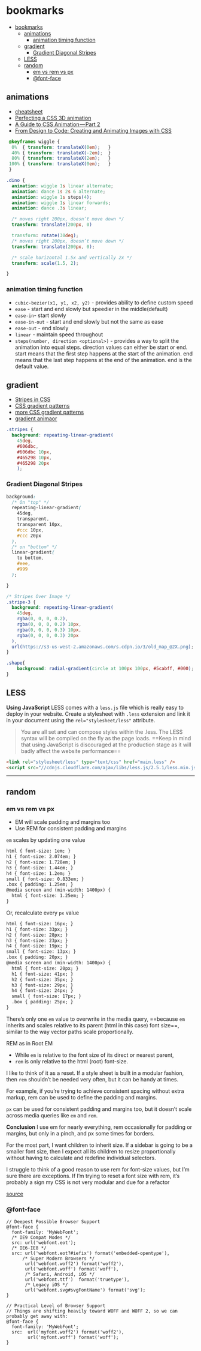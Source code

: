 
# bookmarks

* [bookmarks](#bookmarks)
  * [animations](#animations)
    * [animation timing function](#animation-timing-function)
  * [gradient](#gradient)
    * [Gradient Diagonal Stripes](#gradient-diagonal-stripes)
  * [LESS](#less)
  * [random](#random)
    * [em vs rem vs px](#em-vs-rem-vs-px)
    * [@font-face](#font-face)

## animations

* [cheatsheet](https://learn-the-web.algonquindesign.ca/topics/css-animations-effects-cheat-sheet/)
* [Perfecting a CSS 3D animation](https://subvisual.co/blog/posts/62-perfecting-a-css-3d-animation/)
* [A Guide to CSS Animation — Part 2](https://codeburst.io/a-guide-to-css-animation-part-2-2cd422f78567)
* [From Design to Code: Creating and Animating Images with CSS](https://codeburst.io/from-design-to-code-creating-and-animating-images-with-css-b10c2464f37a)

```css
 @keyframes wiggle {
  0%  { transform: translateX(0em);   }
  40% { transform: translateX(-2em);  }
  80% { transform: translateX(2em);   }
 100% { transform: translateX(0em);   }
 }

.dino {
  animation: wiggle 1s linear alternate;
  animation: dance 1s 2s 6 alternate;
  animation: wiggle 1s steps(4);
  animation: wiggle 1s linear forwards;
  animation: dance .3s linear;

  /* moves right 200px, doesn’t move down */
  transform: translate(200px, 0) 

  transform: rotate(30deg);
  /* moves right 200px, doesn’t move down */
  transform: translate(200px, 0);

  /* scale horizontal 1.5x and vertically 2x */
  transform: scale(1.5, 2);

}
```

### animation timing function

* `cubic-bezier(x1, y1, x2, y2)` - provides ability to define custom speed
* `ease` - start and end slowly but speedier in the middle(default)
* `ease-in`- start slowly
* `ease-in-out` - start and end slowly but not the same as ease
* `ease-out` - end slowly
* `linear` - maintain speed throughout
* `steps(number, direction <optional>)` - provides a way to split the animation into equal steps. direction values can either be start or end. start means that the first step happens at the start of the animation. end means that the last step happens at the end of the animation. end is the default value.

## gradient

* [Stripes in CSS](https://css-tricks.com/stripes-css/)
* [CSS gradient patterns](http://lea.verou.me/css3patterns/)
* [more CSS gradient patterns](https://bennettfeely.com/gradients/)
* [gradient animaor](https://www.gradient-animator.com/)

```CSS
.stripes {
  background: repeating-linear-gradient(
    45deg,
    #606dbc,
    #606dbc 10px,
    #465298 10px,
    #465298 20px
    );
```

### Gradient Diagonal Stripes

```CSS
background: 
  /* On "top" */
  repeating-linear-gradient(
    45deg,
    transparent,
    transparent 10px,
    #ccc 10px,
    #ccc 20px
  ),
  /* on "bottom" */
  linear-gradient(
    to bottom,
    #eee,
    #999
  );

}

/* Stripes Over Image */
.stripe-3 {
  background: repeating-linear-gradient(
    45deg,
    rgba(0, 0, 0, 0.2),
    rgba(0, 0, 0, 0.2) 10px,
    rgba(0, 0, 0, 0.3) 10px,
    rgba(0, 0, 0, 0.3) 20px
  ),
  url(https://s3-us-west-2.amazonaws.com/s.cdpn.io/3/old_map_@2X.png);
}
```

```css
.shape{
    background: radial-gradient(circle at 100px 100px, #5cabff, #000);
}
```

## LESS

**Using JavaScript**
LESS comes with a `less.js` file which is really easy to deploy in your website. Create a stylesheet with `.less` extension and link it in your document using the `rel="stylesheet/less"` attribute.

> You are all set and can compose styles within the .less. The LESS syntax will be compiled on the fly as the page loads. ==Keep in mind that using JavaScript is discouraged at the production stage as it will badly affect the website performance==

```HTML
<link rel="stylesheet/less" type="text/css" href="main.less" />
<script src="//cdnjs.cloudflare.com/ajax/libs/less.js/2.5.1/less.min.js"></script>
```

---

## random

### em vs rem vs px

* EM will scale padding and margins too
* Use REM for consistent padding and margins

`em` scales by updating one value

```HTML
html { font-size: 1em; }
h1 { font-size: 2.074em; }
h2 { font-size: 1.728em; }
h3 { font-size: 1.44em; }
h4 { font-size: 1.2em; }
small { font-size: 0.833em; }
.box { padding: 1.25em; }
@media screen and (min-width: 1400px) {
  html { font-size: 1.25em; }
}
```

Or, recalculate every `px` value

```HTML
html { font-size: 16px; }
h1 { font-size: 33px; }
h2 { font-size: 28px; }
h3 { font-size: 23px; }
h4 { font-size: 19px; }
small { font-size: 13px; }
.box { padding: 20px; }
@media screen and (min-width: 1400px) {
  html { font-size: 20px; }
  h1 { font-size: 41px; }
  h2 { font-size: 35px; }
  h3 { font-size: 29px; }
  h4 { font-size: 24px; }
  small { font-size: 17px; }
  .box { padding: 25px; }
}
```

There’s only one `em` value to overwrite in the media query, ==because `em` inherits and scales relative to its parent (html in this case) font size==, similar to the way vector paths scale proportionally.

REM as in Root EM

* While `em` is relative to the font size of its direct or nearest parent, 
* `rem` is only relative to the html (root) font-size. 

I like to think of it as a reset. If a style sheet is built in a modular fashion, then `rem` shouldn’t be needed very often, but it can be handy at times.

For example, if you’re trying to achieve consistent spacing without extra markup, rem can be used to define the padding and margins.

`px` can be used for consistent padding and margins too, but it doesn’t scale across media queries like `em` and `rem`.

**Conclusion**
I use em for nearly everything, rem occasionally for padding or margins, but only in a pinch, and px some times for borders.

For the most part, I want children to inherit size. If a sidebar is going to be a smaller font size, then I expect all its children to resize proportionally without having to calculate and redefine individual selectors.

I struggle to think of a good reason to use rem for font-size values, but I’m sure there are exceptions. If I’m trying to reset a font size with rem, it’s probably a sign my CSS is not very modular and due for a refactor

[source](https://j.eremy.net/confused-about-rem-and-em/)

### @font-face

```LESS
// Deepest Possible Browser Support
@font-face {
  font-family: 'MyWebFont';
  /* IE9 Compat Modes */
  src: url('webfont.eot'); 
  /* IE6-IE8 */
  src: url('webfont.eot?#iefix') format('embedded-opentype'), 
      /* Super Modern Browsers */
       url('webfont.woff2') format('woff2'), 
       url('webfont.woff') format('woff'), 
       /* Safari, Android, iOS */
       url('webfont.ttf')  format('truetype'), 
       /* Legacy iOS */
       url('webfont.svg#svgFontName') format('svg'); 
}

// Practical Level of Browser Support
// Things are shifting heavily toward WOFF and WOFF 2, so we can probably get away with:
@font-face {
  font-family: 'MyWebFont';
  src:  url('myfont.woff2') format('woff2'),
        url('myfont.woff') format('woff');
}
```